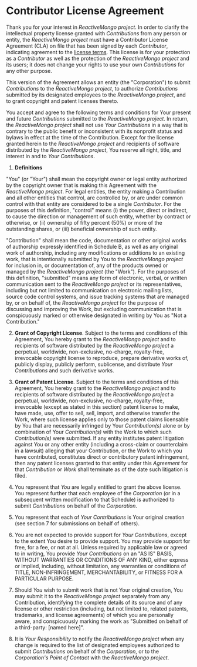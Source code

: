# Contributor License Agreement

Thank you for your interest in *ReactiveMongo project*. In order to clarify the intellectual property license granted with *Contributions* from any person or entity, the *ReactiveMongo project* must have a Contributor License Agreement (CLA) on file that has been signed by each *Contributor*, indicating agreement to the [license terms](./LICENSE.txt). This license is for your protection as a *Contributor* as well as the protection of the *ReactiveMongo project* and its users; it does not change your rights to use your own *Contributions* for any other purpose.

This version of the Agreement allows an entity (the "Corporation") to submit *Contributions* to the *ReactiveMongo project*, to authorize *Contributions* submitted by its designated employees to the *ReactiveMongo project*, and to grant copyright and patent licenses thereto.

You accept and agree to the following terms and conditions for Your present and future *Contributions* submitted to the *ReactiveMongo project*. In return, the *ReactiveMongo project* shall not use *Your Contributions* in a way that is contrary to the public benefit or inconsistent with its nonprofit status and bylaws in effect at the time of the Contribution. Except for the license granted herein to the *ReactiveMongo project* and recipients of software distributed by the *ReactiveMongo project*, You reserve all right, title, and interest in and to *Your Contributions*.

1. **Definitions**

"You" (or "Your") shall mean the copyright owner or legal entity authorized by the copyright owner that is making this Agreement with the *ReactiveMongo project*. For legal entities, the entity making a Contribution and all other entities that control, are controlled by, or are under common control with that entity are considered to be a single *Contributor*. For the purposes of this definition, "control" means (i) the power, direct or indirect, to cause the direction or management of such entity, whether by contract or otherwise, or (ii) ownership of fifty percent (50%) or more of the outstanding shares, or (iii) beneficial ownership of such entity.

"Contribution" shall mean the code, documentation or other original works of authorship expressly identified in Schedule B, as well as any original work of authorship, including any modifications or additions to an existing work, that is intentionally submitted by You to the *ReactiveMongo project* for inclusion in, or documentation of, any of the products owned or managed by the *ReactiveMongo project* (the "Work"). For the purposes of this definition, "submitted" means any form of electronic, verbal, or written communication sent to the *ReactiveMongo project* or its representatives, including but not limited to communication on electronic mailing lists, source code control systems, and issue tracking systems that are managed by, or on behalf of, the *ReactiveMongo project* for the purpose of discussing and improving the Work, but excluding communication that is conspicuously marked or otherwise designated in writing by You as "Not a Contribution."

2. **Grant of Copyright License**. Subject to the terms and conditions of this Agreement, You hereby grant to the *ReactiveMongo project* and to recipients of software distributed by the *ReactiveMongo project* a perpetual, worldwide, non-exclusive, no-charge, royalty-free, irrevocable copyright license to reproduce, prepare derivative works of, publicly display, publicly perform, sublicense, and distribute *Your Contributions* and such derivative works.

3. **Grant of Patent License**. Subject to the terms and conditions of this Agreement, You hereby grant to the *ReactiveMongo project* and to recipients of software distributed by the *ReactiveMongo project* a perpetual, worldwide, non-exclusive, no-charge, royalty-free, irrevocable (except as stated in this section) patent license to make, have made, use, offer to sell, sell, import, and otherwise transfer the Work, where such license applies only to those patent claims licensable
by You that are necessarily infringed by Your *Contribution(s)* alone or by combination of Your *Contribution(s)* with the Work to which such *Contribution(s)* were submitted. If any entity institutes patent litigation against You or any other entity (including a cross-claim or counterclaim in a lawsuit) alleging that your Contribution, or the Work to which you have contributed, constitutes direct or contributory patent infringement, then any patent licenses granted to that entity under this *Agreement* for that *Contribution* or *Work* shall terminate as of the date such litigation is filed.

4. You represent that *You* are legally entitled to grant the above license. You represent further that each employee of the *Corporation* (or in a subsequent written modification to that Schedule) is authorized to submit *Contributions* on behalf of the *Corporation*.

5. You represent that each of *Your Contributions* is Your original creation (see section 7 for submissions on behalf of others).

6. You are not expected to provide support for *Your Contributions*, except to the extent You desire to provide support. You may provide support for free, for a fee, or not at all. Unless required by applicable law or agreed to in writing, You provide *Your Contributions* on an "AS IS" BASIS, WITHOUT WARRANTIES OR CONDITIONS OF ANY KIND, either express or implied, including, without limitation, any warranties or conditions of TITLE, NON-INFRINGEMENT, MERCHANTABILITY, or FITNESS FOR A PARTICULAR PURPOSE.

7. Should *You* wish to submit work that is not Your original creation, You may submit it to the *ReactiveMongo project* separately from any Contribution, identifying the complete details of its source and of any license or other restriction (including, but not limited to, related patents, trademarks, and license agreements) of which you are personally aware, and conspicuously marking the work as "Submitted on behalf of a third-party: [named here]".

8. It is *Your Responsibility* to notify the *ReactiveMongo project* when any change is required to the list of designated employees authorized to submit *Contributions* on behalf of the *Corporation*, or to the *Corporation's Point of Contact* with the *ReactiveMongo project*.